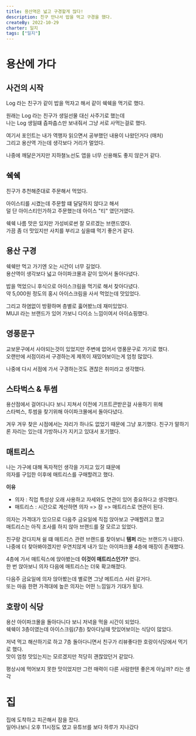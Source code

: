 ```yaml
---
title: 용산역은 넓고 구경할게 많다!
description: 친구 만나서 밥을 먹고 구경을 했다.
createBy: 2022-10-29
charter: 일지
tags: ["일지"]
---
```


# 용산에 가다

## 사건의 시작

Log 라는 친구가 같이 밥을 먹자고 해서 같이 쉑쉑을 먹기로 했다.

원래는 Log 라는 친구가 생일선물 대신 사주기로 했는데  
나는 Log 생일떄 츕파춥스만 보내줘서 그냥 서로 사먹는걸로 했다.

여기서 포인트는 내가 역행자 읽으면서 공부했던 내용이 나왔던거다 (매처)  
그리고 용산역 가는데 생각보다 거리가 멀었다.

나중에 깨달은거지만 지하쳘노선도 앱을 너무 신용해도 좋지 않은거 같다.

## 쉑쉑

친구가 추천해준대로 주문해서 먹었다.

아이스티를 시켰는데 주문할 떄 달달하지 않다고 해서  
덜 단 아이스티인가하고 주문했는데 아이스 "티" 였던거였다.

쉑쉑 나름 맛은 있지만 가성비로썬 잘 모르겠는 브랜드였다.  
가끔 좀 더 맛있지만 사치를 부리고 싶을떄 먹기 좋은거 같다.

## 용산 구경

쉑쉑만 먹고 가기엔 오는 시간이 너무 길었다.  
용산역이 생각보다 넓고 아이파크몰과 같이 있어서 돌아다녔다.

밥을 먹었으니 후식으로 아이스크림을 먹기로 해서 찾아다녔다.  
약 5,000원 정도의 홍시 아이스크림을 사서 먹었는데 맛있었다.

그리고 하염없이 방황하며 층별로 훓어봤느데 재미있었다.  
MUJI 라는 브랜드가 있어 가보니 다이소 느낌이여서 아이쇼핑했다.

## 영풍문구

교보문구에서 사야되는것이 있었지만 주변에 없어서 영풍문구로 가기로 했다.  
오랜만에 서점이라서 구경하는게 제목이 재밌어보이는게 엄청 많았다.

나중에 다시 서점에 가서 구경하는것도 괜찮은 취미라고 생각했다.

## 스타벅스 & 투썸

용산점에서 걸어다니다 보니 지쳐서 이전에 기프트콘받은걸 사용하기 위해  
스타벅스, 투썸을 찾기위해 아이파크몰에서 돌아다녔다.

겨우 겨우 찾은 시점에서는 자리가 하나도 없었기 때문에 그냥 포기했다.
친구가 말하기론 자리는 있는데 가방하나가 지키고 있대서 포기했다.

## 매트리스

나는 가구에 대해 독자적인 생각을 가지고 있기 떄문에  
의자를 구입한 이후에 매트리스를 구매할려고 했다.

**이유**

-   의자 : 직업 특성상 오래 사용하고 자세와도 연관이 있어 중요하다고 생각했다.
-   매트리스 : 시간으로 계산하면 의자 => 잠 => 매트리스로 연관이 된다.

의자는 가격대가 있으므로 다음주 금요일에 직접 앉아보고 구매할려고 했고  
매트리스는 아직 조사를 하지 않아 브랜드를 잘 모르고 있었다.

친구랑 걷다지쳐 쉴 떄 매트리스 관련 브랜드를 찾아보니 **템퍼** 라는 브랜드가 나왔다.  
나중에 더 찾아봐야겠지만 우연치않게 내가 있는 아이파크몰 4층에 매장이 존재했다.

4층에 가서 매트릭스에 앉아봤는데 **이것이 매트리스인가?** 였다.  
한 번 앉아보니 의자 다음에 매트리스는 더욱 확고해졌다.

다음주 금요일에 의자 앉아봤는데 별로면 그냥 메트리스 사러 갈거다.  
또는 마음 한편 가격대에 높은 의자는 어떤 느낌일가 기대가 됬다.

## 호랑이 식당

용산 아이파크몰을 돌아다니다 보니 저녁을 먹을 시간이 되었다.  
쉑쉑이 3층이였는데 아이스크림(7층) 찾아다닐때 맛있어보이는 식당이 많았다.

저녁 먹고 해산하기로 하고 7층 돌아다니면서 친구가 리뷰좋다한 호랑이식당에서 먹기로 했다.  
맛이 엄청 맛있는지는 모르겠지만 적당히 괜찮았던거 같았다.

평상시에 먹어보지 못한 맛이었지만 그런 매력이 다른 사람한텐 좋은게 아닐까? 라는 생각

# 집

집에 도착하고 피곤해서 잠을 잤다.  
일어나보니 오후 11시정도 였고 유튜브를 보다 하루가 지나갔다
